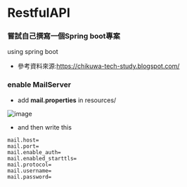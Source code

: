 # RestfulAPI

### 嘗試自己撰寫一個Spring boot專案

using spring boot

* 參考資料來源:https://chikuwa-tech-study.blogspot.com/

### enable MailServer
* add **mail.properties** in resources/

![image](https://user-images.githubusercontent.com/81425837/178107245-9bbd996b-734d-47b5-a71f-bcc5843de911.png)

* and then write this
````
mail.host=
mail.port=
mail.enable_auth=
mail.enabled_starttls=
mail.protocol=
mail.username=
mail.password=
````
